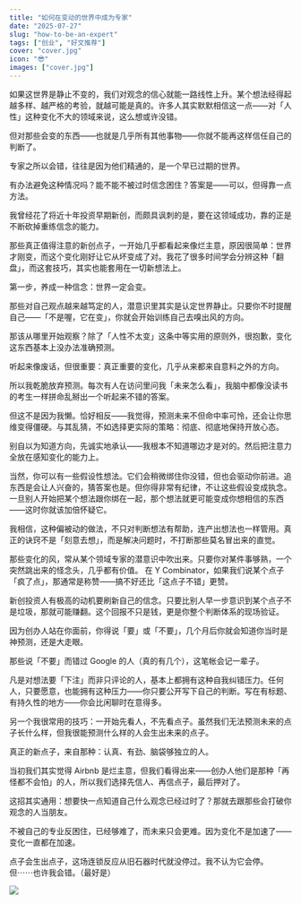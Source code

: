 ```yaml
---
title: "如何在变动的世界中成为专家"
date: "2025-07-27"
slug: "how-to-be-an-expert"
tags: ["创业", "好文推荐"]
cover: "cover.jpg"
icon: "😎"
images: ["cover.jpg"]
---
```

如果这世界是静止不变的，我们对观念的信心就能一路线性上升。某个想法经得起越多样、越严格的考验，就越可能是真的。许多人其实默默相信这一点——对「人性」这种变化不大的领域来说，这么想或许没错。



但对那些会变的东西——也就是几乎所有其他事物——你就不能再这样信任自己的判断了。



专家之所以会错，往往是因为他们精通的，是一个早已过期的世界。



有办法避免这种情况吗？能不能不被过时信念困住？答案是——可以，但得靠一点方法。



我曾经花了将近十年投资早期新创，而颇具讽刺的是，要在这领域成功，靠的正是不断砍掉重练信念的能力。



那些真正值得注意的新创点子，一开始几乎都看起来像烂主意，原因很简单：世界才刚变，而这个变化刚好让它从坏变成了对。我花了很多时间学会分辨这种「翻盘」，而这套技巧，其实也能套用在一切新想法上。



第一步，养成一种信念：世界一定会变。



那些对自己观点越来越笃定的人，潜意识里其实是认定世界静止。只要你不时提醒自己——「不是喔，它在变」，你就会开始训练自己去嗅出风的方向。



那该从哪里开始观察？除了「人性不太变」这条中等实用的原则外，很抱歉，变化这东西基本上没办法准确预测。



听起来像废话，但很重要：真正重要的变化，几乎从来都来自意料之外的方向。



所以我乾脆放弃预测。每次有人在访问里问我「未来怎么看」，我脑中都像没读书的考生一样拼命乱掰出一个听起来不错的答案。



但这不是因为我懒。恰好相反——我觉得，预测未来不但命中率可怜，还会让你思维变得僵硬。与其乱猜，不如选择更实际的策略：彻底、彻底地保持开放心态。



别自以为知道方向，先诚实地承认——我根本不知道哪边才是对的。然后把注意力全放在感知变化的能力上。



当然，你可以有一些假设性想法。它们会稍微绑住你没错，但也会驱动你前进。追东西是会让人兴奋的，猜答案也是。但你得非常有纪律，不让这些假设变成执念。
一旦别人开始把某个想法跟你绑在一起，那个想法就更可能变成你想相信的东西——这时你就该加倍怀疑它。



我相信，这种偏被动的做法，不只对判断想法有帮助，连产出想法也一样管用。真正的诀窍不是「刻意去想」，而是解决问题时，不打断那些莫名冒出来的直觉。



那些变化的风，常从某个领域专家的潜意识中吹出来。只要你对某件事够熟，一个突然跳出来的怪念头，几乎都有价值。
在 Y Combinator，如果我们说某个点子「疯了点」，那通常是称赞——搞不好还比「这点子不错」更赞。



新创投资人有极高的动机要刷新自己的信念。只要比别人早一步意识到某个点子不是垃圾，那就可能赚翻。这个回报不只是钱，更是你整个判断体系的现场验证。



因为创办人站在你面前，你得说「要」或「不要」，几个月后你就会知道你当时是神预测，还是大走眼。



那些说「不要」而错过 Google 的人（真的有几个），这笔帐会记一辈子。



凡是对想法要「下注」而非只评论的人，基本上都拥有这种自我纠错压力。任何人，只要愿意，也能拥有这种压力——你只要公开写下自己的判断。写在有标题、有持久性的地方——你会比闲聊时在意得多。



另一个我很常用的技巧：一开始先看人，不先看点子。虽然我们无法预测未来的点子长什么样，但我很能预测什么样的人会生出未来的点子。



真正的新点子，来自那种：认真、有劲、脑袋够独立的人。



当初我们其实觉得 Airbnb 是烂主意，但我们看得出来——创办人他们是那种「再怪都不会怕」的人，所以我们选择先信人、再信点子，最后押对了。



这招其实通用：想要快一点知道自己什么观念已经过时了？那就去跟那些会打破你观念的人当朋友。



不被自己的专业反困住，已经够难了，而未来只会更难。因为变化不是加速了——变化一直都在加速。



点子会生出点子，这场连锁反应从旧石器时代就没停过。我不认为它会停。
但⋯⋯也许我会错。（最好是）




![](https://prod-files-secure.s3.us-west-2.amazonaws.com/112d0858-5090-4d34-a606-b75eb8d65fd2/46476355-9cf3-4e99-9b7a-3531bc426380/1000202064.png?X-Amz-Algorithm=AWS4-HMAC-SHA256&X-Amz-Content-Sha256=UNSIGNED-PAYLOAD&X-Amz-Credential=ASIAZI2LB466VEONRBE3%2F20251025%2Fus-west-2%2Fs3%2Faws4_request&X-Amz-Date=20251025T054339Z&X-Amz-Expires=3600&X-Amz-Security-Token=IQoJb3JpZ2luX2VjELX%2F%2F%2F%2F%2F%2F%2F%2F%2F%2FwEaCXVzLXdlc3QtMiJGMEQCIERXA7Lraw%2Bz0m3muMrpE4ZiworBQ0YI30cC%2BPIV%2BbJ8AiBaHaVCZdEs8hTGTUjBA0ZUEgbu4jY64gO%2Fmwk%2BDxbXCSr%2FAwhuEAAaDDYzNzQyMzE4MzgwNSIMPcns53S%2BgYqKVsuvKtwDwFYvWZoy952dLTbU5aUT4iwrrnloT5TmtNUnF8qlzHnFt422B40LTW4iG6r%2B%2B4IrANs8lvyDfK0C9XrWdUkkmHNda7wIDyeyBrj7quTY4BzmDLUOVooQgrqf%2FqYHcnjNss4%2BwHqipYBAU5re4rlJ66zwcnIGoJrWHKsDTebcXl6IAmoU9ddkphhEGGDoF9a9DH1sz6UpI9THxHrGkTBuh0Bs2k3uzNPFV6N401Vdw4hZ0rnDcfn1RL5r9EowBnc5rbekGWejqMgEElJ0NiIgStF4UO1t8v36OqnBaynum%2BkGqL6Ji4%2FPmNfwOFiKeXIMG9ttvOBtLdFwFWDl6gEg9uvUq4IB4GL6mixslOwgvXy4L16%2FcHMKJQ5zlTigRJZhoyD5Mj1chR5a4FIMBGliVH1LeTPqH9ca2g5GuUc4BBRC7smZ%2BzpBF5waNtE6q%2FXpe9zkfTz4V7wQO2UdIknm8gXBQst6ulOnHZAz1Ru63Vdyx%2Fz5MXDM5E%2FywnVHpNHPC3GYS1szGBiHkQ9NSb65EhlU5af9cuXsSFw64Z9rMnzuHUftP71Nr9osVcKtfQXwN%2FFPpZV2B%2BlwIfs8HhyjYg4u%2F9kqUUzb5csj9DrPacKxq%2FpYuc1GXF2k3TkwqqzxxwY6pgHuml4L0QDdBsefeHMbH5qN6uuFPOqgavNPrmLZJMUIG2fo8MqjjtBnW7XjdvdIPK2RXSnblbPomhy8JAy%2Baja4WdF3coAn7oU3ltyc%2BYKaOUUcTAxlC4ZFtfDjI9rLj3T%2FlrzeUMjTO01LbcgPiaTPGfyozYtVWR45T0QZYfAyh3tUnWw8gGewnZ3A4SFlcvUtk668w61lw5ouoqSOjHWL2shF4grl&X-Amz-Signature=aa1e0c8e22c97229f60da6960b1c78f95f54b52469f8c9753b0c341bde3430bf&X-Amz-SignedHeaders=host&x-amz-checksum-mode=ENABLED&x-id=GetObject)

